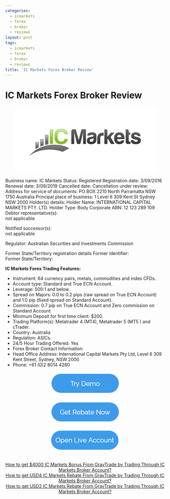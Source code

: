 ```yaml
---
categories:
  - icmarkets
  - forex
  - broker
  - reviews
layout: post
tags:
  - icmarkets
  - forex
  - broker
  - reviews
title: 'IC Markets Forex Broker Review'
---
```

# IC Markets Forex Broker Review

<div align="center">
<img alt="IC Markets Forex Broker" src="/static/img/broker-logo/icmarkets.png" title="IC Markets Forex Broker Review" >
</div>

Business name:	IC Markets
Status:	Registered
Registration date:	3/09/2016
Renewal date:	3/09/2019
Cancelled date:	
Cancellation under review:	
Address for service of documents:	PO BOX 2210 North Parramatta NSW 1750 Australia
Principal place of business:	1 Level 6 309 Kent St Sydney NSW 2000
Holder(s) details:	Holder Name: INTERNATIONAL CAPITAL MARKETS PTY. LTD. Holder Type: Body Corporate ABN: 12 123 289 109
Debtor representative(s):	
not applicable

Notified successor(s):	
not applicable

Regulator:	Australian Securities and Investments Commission
	
Former State/Territory registration details	
Former identifier:	
Former State/Territory:	


**IC Markets Forex Trading Features:**

- Instrument: 64 currency pairs, metals, commodities and index CFDs.
- Account type: Standard and True ECN Account.
- Leverage: 500:1 and below.
- Spread on Majors: 0.0 to 0.2 pips (raw spread on True ECN Account) and 1.0 pip (fixed spread on Standard Account).
- Commission: 0.7 pip on True ECN Account and Zero commission on Standard Account.
- Minimum Deposit for first time client: $200.
- Trading Platform(s): Metatrader 4 (MT4), Metatrader 5 (MT5 ) and cTrader.
- Country: Australia
- Regulation: ASICs.
- 24/5 Hour Trading Offered: Yes
- Forex Broker Contact Information:
- Head Office Address: International Capital Markets Pty Ltd, Level 6 309 Kent Street, Sydney,  NSW  2000
- Phone: +61 (0)2 8014 4280


<div align="center">

<a href="http://www.icmarkets.com/forex-trading/open-a-demo-account/?camp=7746"><img alt="Open IC Markets Demo Account" height="72" src="/static/img/button/try-demo-now.PNG" title="Open IC Markets Demo Account" width="225"></a>

<a href="http://www.gravtrade.com/icmarkets/forex/broker/rebate/2016/10/04/icmarkets-broker-standard-account-rebate.html"><img alt="Register IC Markets account with us and you will get rebates every lot traded." height="73" src="/static/img/button/get-rebate-now.PNG" title="Register Pepperstone with us and you will get rebates every lot traded." width="221"></a>

<a href="http://www.icmarkets.com/forex-trading/open-a-live-account/?camp=7746"><img alt="Open IC Markets Live Account" height="70" src="/static/img/button/open-live-account-now.PNG" title="Open IC Markets Live Account" width="218"></a>

<br>
<a href="http://www.gravtrade.com//icmarkets/forex/broker/bonus/2016/10/04/icmarkets-broker-bonus.html">How to get $4000 IC Markets Bonus From GravTrade by Trading Through IC Markets Broker Account?</a>

<br>
<a href="http://www.gravtrade.com//icmarkets/forex/broker/rebate/2016/10/04/icmarkets-broker-standard-account-rebate.html">How to get USD4 IC Markets Rebate From GravTrade by Trading Through IC Markets Broker Account?</a>

<br>
<a href="http://www.gravtrade.com//icmarkets/forex/broker/rebate/2016/10/04/icmarkets-broker-ecn-account-rebate.html">How to get USD2 IC Markets Rebate From GravTrade by Trading Through IC Markets Broker Account?</a>

</div>


